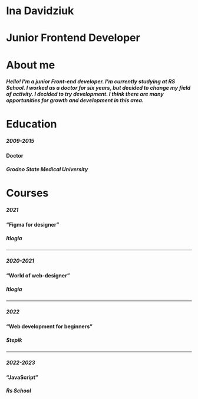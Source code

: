 # **Ina Davidziuk**
# Junior Frontend Developer
# About me
##### Hello! I’m a junior Front-end developer. I’m currently studying at RS School. I worked as a doctor for six years, but decided to change my field of activity. I decided to try development. I think there are many  opportunities for growth and development in this area.
# Education
##### 2009-2015
#### Doctor
##### Grodno State Medical University
# Courses
##### 2021
#### “Figma for designer”
##### Itlogia
**********************************
##### 2020-2021
#### “World of web-designer”
##### Itlogia
**********************************
##### 2022
#### “Web development for beginners”
##### Stepik
**********************************
##### 2022-2023
#### “JavaScript”
##### Rs School
